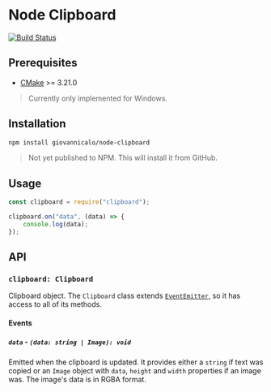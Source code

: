 # Node Clipboard

[![Build Status](https://github.com/giovannicalo/node-clipboard/actions/workflows/build.yml/badge.svg)](https://github.com/giovannicalo/node-clipboard/actions/workflows/build.yml)

## Prerequisites

* [CMake](https://cmake.org) >= 3.21.0

> Currently only implemented for Windows.

## Installation

```bash
npm install giovannicalo/node-clipboard
```

> Not yet published to NPM. This will install it from GitHub.

## Usage

```javascript
const clipboard = require("clipboard");

clipboard.on("data", (data) => {
    console.log(data);
});
```

## API

### `clipboard: Clipboard`

Clipboard object. The `Clipboard` class extends [`EventEmitter`](https://nodejs.org/api/events.html#class-eventemitter), so it has access to all of its methods.

#### Events

##### `data` - `(data: string | Image): void`

Emitted when the clipboard is updated. It provides either a `string` if text was copied or an `Image` object with `data`, `height` and `width` properties if an image was. The image's data is in RGBA format.
